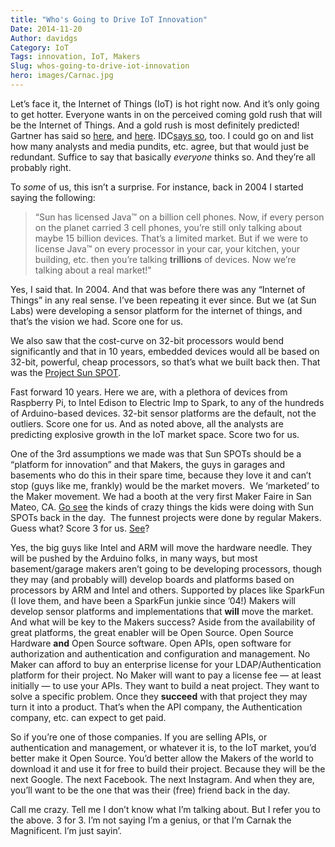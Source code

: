 ```yaml
---
title: "Who's Going to Drive IoT Innovation"
Date: 2014-11-20
Author: davidgs
Category: IoT
Tags: innovation, IoT, Makers
Slug: whos-going-to-drive-iot-innovation
hero: images/Carnac.jpg
---
```


Let’s face it, the Internet of Things (IoT) is hot right now. And it’s only going to get hotter. Everyone wants in on the perceived coming gold rush that will be the Internet of Things. And a gold rush is most definitely predicted! Gartner has said so [here](http://www.gartner.com/newsroom/id/2688717), and [here](http://www.gartner.com/newsroom/id/2688717). IDC[says so](http://www.zdnet.com/internet-of-things-market-to-hit-7-1-trillion-by-2020-idc-7000030236/), too. I could go on and list how many analysts and media pundits, etc. agree, but that would just be redundant. Suffice to say that basically *everyone* thinks so. And they’re all probably right.

To *some* of us, this isn’t a surprise. For instance, back in 2004 I started saying the following:

> “Sun has licensed Java™ on a billion cell phones. Now, if every person on the planet carried 3 cell phones, you’re still only talking about maybe 15 billion devices. That’s a limited market. But if we were to license Java™ on every processor in your car, your kitchen, your building, etc. then you’re talking **trillions** of devices. Now we’re talking about a real market!"

Yes, I said that. In 2004. And that was before there was any “Internet of Things” in any real sense. I’ve been repeating it ever since. But we (at Sun Labs) were developing a sensor platform for the internet of things, and that’s the vision we had. Score one for us.

We also saw that the cost-curve on 32-bit processors would bend significantly and that in 10 years, embedded devices would all be based on 32-bit, powerful, cheap processors, so that’s what we built back then. That was the [Project Sun SPOT](http://www.sunspotdev.org/). 

Fast forward 10 years. Here we are, with a plethora of devices from Raspberry Pi, to Intel Edison to Electric Imp to Spark, to any of the hundreds of Arduino-based devices. 32-bit sensor platforms are the default, not the outliers. Score one for us. And as noted above, all the analysts are predicting explosive growth in the IoT market space. Score two for us. 

One of the 3rd assumptions we made was that Sun SPOTs should be a “platform for innovation” and that Makers, the guys in garages and basements who do this in their spare time, because they love it and can’t stop (guys like me, frankly) would be the market movers.  We ‘marketed’ to the Maker movement. We had a booth at the very first Maker Faire in San Mateo, CA. [Go see](https://www.youtube.com/results?search_query=spaughts) the kinds of crazy things the kids were doing with Sun SPOTs back in the day.  The funnest projects were done by regular Makers. Guess what? Score 3 for us. [See](http://blog.atmel.com/2014/10/28/hack-the-world-how-the-maker-movement-is-impacting-innovation/)?

Yes, the big guys like Intel and ARM will move the hardware needle. They will be pushed by the Arduino folks, in many ways, but most basement/garage makers aren’t going to be developing processors, though they may (and probably will) develop boards and platforms based on processors by ARM and Intel and others. Supported by places like SparkFun (I love them, and have been a SparkFun junkie since ’04!) Makers will develop sensor platforms and implementations that **will** move the market. And what will be key to the Makers success? Aside from the availability of great platforms, the great enabler will be Open Source. Open Source Hardware **and** Open Source software. Open APIs, open software for authorization and authentication and configuration and management. No Maker can afford to buy an enterprise license for your LDAP/Authentication platform for their project. No Maker will want to pay a license fee — at least initially — to use your APIs. They want to build a neat project. They want to solve a specific problem. Once they **succeed** with that project they may turn it into a product. That’s when the API company, the Authentication company, etc. can expect to get paid. 

So if you’re one of those companies. If you are selling APIs, or authentication and management, or whatever it is, to the IoT market, you’d better make it Open Source. You’d better allow the Makers of the world to download it and use it for free to build their project. Because they will be the next Google. The next Facebook. The next Instagram. And when they are, you’ll want to be the one that was their (free) friend back in the day.

Call me crazy. Tell me I don’t know what I’m talking about. But I refer you to the above. 3 for 3. I’m not saying I’m a genius, or that I’m Carnak the Magnificent. I’m just sayin’. 
